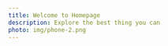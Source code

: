 ```yaml
---
title: Welcome to Homepage
description: Explore the best thing you can
photo: img/phone-2.png
---
```


